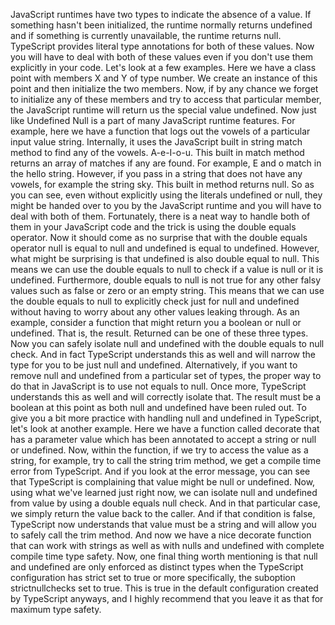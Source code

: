 JavaScript runtimes have two types to indicate the absence of a value.
If something hasn't been initialized, the runtime normally returns undefined and if something is currently
unavailable, the runtime returns null.
TypeScript provides literal type annotations for both of these values.
Now you will have to deal with both of these values even if you don't use them explicitly in your code.
Let's look at a few examples.
Here we have a class point with members X and Y of type number.
We create an instance of this point and then initialize the two members.
Now, if by any chance we forget to initialize any of these members and try to access that particular
member, the JavaScript runtime will return us the special value undefined.
Now just like Undefined Null is a part of many JavaScript runtime features.
For example, here we have a function that logs out the vowels of a particular input value string.
Internally, it uses the JavaScript built in string match method to find any of the vowels.
A-e-I-o-u.
This built in match method returns an array of matches if any are found.
For example, E and o match in the hello string.
However, if you pass in a string that does not have any vowels, for example the string sky.
This built in method returns null.
So as you can see, even without explicitly using the literals undefined or null, they might be handed
over to you by the JavaScript runtime and you will have to deal with both of them.
Fortunately, there is a neat way to handle both of them in your JavaScript code and the trick is using
the double equals operator.
Now it should come as no surprise that with the double equals operator null is equal to null and undefined
is equal to undefined.
However, what might be surprising is that undefined is also double equal to null.
This means we can use the double equals to null to check if a value is null or it is undefined.
Furthermore, double equals to null is not true for any other falsy values such as false or zero or
an empty string.
This means that we can use the double equals to null to explicitly check just for null and undefined
without having to worry about any other values leaking through.
As an example, consider a function that might return you a boolean or null or undefined.
That is, the result.
Returned can be one of these three types.
Now you can safely isolate null and undefined with the double equals to null check.
And in fact TypeScript understands this as well and will narrow the type for you to be just null and
undefined.
Alternatively, if you want to remove null and undefined from a particular set of types, the proper
way to do that in JavaScript is to use not equals to null.
Once more, TypeScript understands this as well and will correctly isolate that.
The result must be a boolean at this point as both null and undefined have been ruled out.
To give you a bit more practice with handling null and undefined in TypeScript, let's look at another
example.
Here we have a function called decorate that has a parameter value which has been annotated to accept
a string or null or undefined.
Now, within the function, if we try to access the value as a string, for example, try to call the
string trim method, we get a compile time error from TypeScript.
And if you look at the error message, you can see that TypeScript is complaining that value might be
null or undefined.
Now, using what we've learned just right now, we can isolate null and undefined from value by using
a double equals null check.
And in that particular case, we simply return the value back to the caller.
And if that condition is false, TypeScript now understands that value must be a string and will allow
you to safely call the trim method.
And now we have a nice decorate function that can work with strings as well as with nulls and undefined
with complete compile time type safety.
Now, one final thing worth mentioning is that null and undefined are only enforced as distinct types
when the TypeScript configuration has strict set to true or more specifically, the suboption strictnullchecks
set to true.
This is true in the default configuration created by TypeScript anyways, and I highly recommend that
you leave it as that for maximum type safety.
